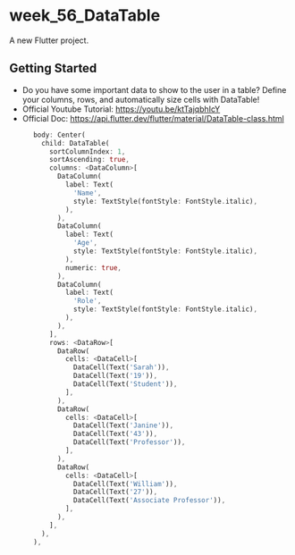 # week_56_DataTable

A new Flutter project.

## Getting Started

- Do you have some important data to show to the user in a table? Define your columns, rows, and automatically size cells with DataTable!
- Official Youtube Tutorial: https://youtu.be/ktTajqbhIcY
- Official Doc: https://api.flutter.dev/flutter/material/DataTable-class.html

```dart
      body: Center(
        child: DataTable(
          sortColumnIndex: 1,
          sortAscending: true,
          columns: <DataColumn>[
            DataColumn(
              label: Text(
                'Name',
                style: TextStyle(fontStyle: FontStyle.italic),
              ),
            ),
            DataColumn(
              label: Text(
                'Age',
                style: TextStyle(fontStyle: FontStyle.italic),
              ),
              numeric: true,
            ),
            DataColumn(
              label: Text(
                'Role',
                style: TextStyle(fontStyle: FontStyle.italic),
              ),
            ),
          ],
          rows: <DataRow>[
            DataRow(
              cells: <DataCell>[
                DataCell(Text('Sarah')),
                DataCell(Text('19')),
                DataCell(Text('Student')),
              ],
            ),
            DataRow(
              cells: <DataCell>[
                DataCell(Text('Janine')),
                DataCell(Text('43')),
                DataCell(Text('Professor')),
              ],
            ),
            DataRow(
              cells: <DataCell>[
                DataCell(Text('William')),
                DataCell(Text('27')),
                DataCell(Text('Associate Professor')),
              ],
            ),
          ],
        ),
      ),
```


